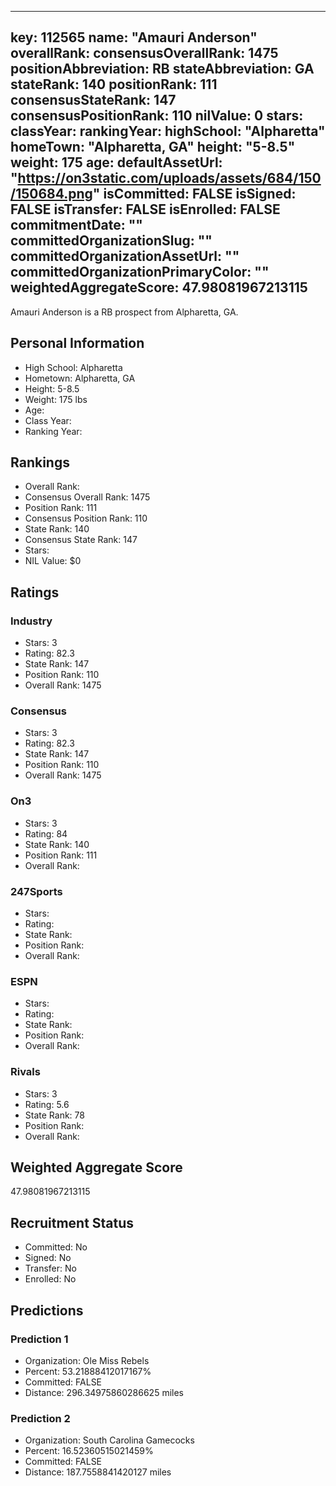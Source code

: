 ---
  key: 112565
  name: "Amauri Anderson"
  overallRank: 
  consensusOverallRank: 1475
  positionAbbreviation: RB
  stateAbbreviation: GA
  stateRank: 140
  positionRank: 111
  consensusStateRank: 147
  consensusPositionRank: 110
  nilValue: 0
  stars: 
  classYear: 
  rankingYear: 
  highSchool: "Alpharetta"
  homeTown: "Alpharetta, GA"
  height: "5-8.5"
  weight: 175
  age: 
  defaultAssetUrl: "https://on3static.com/uploads/assets/684/150/150684.png"
  isCommitted: FALSE
  isSigned: FALSE
  isTransfer: FALSE
  isEnrolled: FALSE
  commitmentDate: ""
  committedOrganizationSlug: ""
  committedOrganizationAssetUrl: ""
  committedOrganizationPrimaryColor: ""
  weightedAggregateScore: 47.98081967213115
  ---
  
  Amauri Anderson is a RB prospect from Alpharetta, GA.
  
  ## Personal Information
  - High School: Alpharetta
  - Hometown: Alpharetta, GA
  - Height: 5-8.5
  - Weight: 175 lbs
  - Age: 
  - Class Year: 
  - Ranking Year: 
  
  ## Rankings
  - Overall Rank: 
  - Consensus Overall Rank: 1475
  - Position Rank: 111
  - Consensus Position Rank: 110
  - State Rank: 140
  - Consensus State Rank: 147
  - Stars: 
  - NIL Value: $0
  
  ## Ratings
  
  ### Industry
  - Stars: 3
  - Rating: 82.3
  - State Rank: 147
  - Position Rank: 110
  - Overall Rank: 1475
  
  ### Consensus
  - Stars: 3
  - Rating: 82.3
  - State Rank: 147
  - Position Rank: 110
  - Overall Rank: 1475
  
  ### On3
  - Stars: 3
  - Rating: 84
  - State Rank: 140
  - Position Rank: 111
  - Overall Rank: 
  
  ### 247Sports
  - Stars: 
  - Rating: 
  - State Rank: 
  - Position Rank: 
  - Overall Rank: 
  
  ### ESPN
  - Stars: 
  - Rating: 
  - State Rank: 
  - Position Rank: 
  - Overall Rank: 
  
  ### Rivals
  - Stars: 3
  - Rating: 5.6
  - State Rank: 78
  - Position Rank: 
  - Overall Rank: 
  
  ## Weighted Aggregate Score
  47.98081967213115
  
  ## Recruitment Status
  - Committed: No
  - Signed: No
  - Transfer: No
  - Enrolled: No
  
  
  
  ## Predictions
  
  ### Prediction 1
  - Organization: Ole Miss Rebels
  - Percent: 53.21888412017167%
  - Committed: FALSE
  - Distance: 296.34975860286625 miles
  
  ### Prediction 2
  - Organization: South Carolina Gamecocks
  - Percent: 16.52360515021459%
  - Committed: FALSE
  - Distance: 187.7558841420127 miles
  